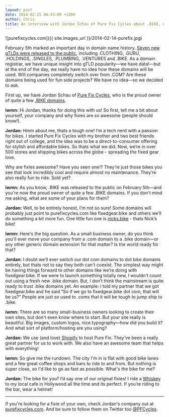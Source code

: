 ```yaml
---
layout: post
date: 2014-02-15 06:53:09 +1200
author: Chris
title: An interview with Jordan Schau of Pure Fix Cycles about .BIKE, new gTLDs and fixies
---
```



<!-- excerpt -->

![purefixcycles.com]({{ site.images_url }}/2014-02-14-purefix.jpg)

February 5th marked an important day in domain name history. [Seven new gTLDs were released to the public](https://iwantmyname.com/blog/2014/02/the-new-domain-extensions-are-here-with-guru-and-bike-leading-the-way.html), including .CLOTHING, .GURU, .HOLDINGS, .SINGLES, .PLUMBING, .VENTURES and .BIKE. As a domain registrar, we have unique insight into gTLD popularity—we have data!—but at the end of the day, we really have no idea how these domains will be used. Will companies completely switch over from .COM? Are these domains being used for fun side projects? We have no idea—so we decided to ask. 

First up, we have Jordan Schau of [Pure Fix Cycles](http://purefixcycles.com/), who is the proud owner of quite a few [.BIKE domains](https://iwantmyname.com/domains/dot-bike).

<!-- /excerpt -->

**iwmn:** Hi Jordan, thanks for doing this with us! So first, tell me a bit about yourself, your company and why fixies are so awesome (people should know!).

**Jordan:** Hmm about me, thats a tough one! I’m a tech nerd with a passion for bikes.  I started Pure Fix Cycles with my brother and two best friends right out of college, and the idea was to be a direct-to-consumer offering for stylish and affordable bikes. So thats what we did. Now, we’re in over 500 stores and shipping bikes across the globe - spreading the fixed gear love. 

Why are fixies awesome? Have you seen one!? They’re just those bikes you see that look incredibly cool and require almost no maintenance. They’re also really fun to ride. Sold yet?

**iwmn:** As you know, .BIKE was released to the public on February 5th—and you're now the proud owner of quite a few .BIKE domains. If you don't mind me asking, what are some of your plans for them?

**Jordan:** Well, to be entirely honest, I’m not so sure! Some domains will probably just point to purefixcycles.com like fixedgear.bike and others we’ll do something a bit more fun. One little fun one is [nicks.bike](http://nicks.bike) - thats Nick’s bike!

**iwmn:** Here's the big question. As a small business owner, do you think you'll ever move your company from a .com domain to a .bike domain—or any other generic domain extension for that matter? Is the world ready for that?

**Jordan:** I doubt we’ll ever switch our dot com domains to dot bike domains entirely, but thats not to say they both can't coexist. The simplest way might be having things forward to other domains like we’re doing with fixedgear.bike. If we were to launch something totally new, I wouldn't count out using a fresh new .bike domain. But, I don’t think the mainstream is quite ready to trust .bike domains yet. An example: I told my partner that we got fixedgear.bike and he said “So if we go to fixedgear.bike dot com, that will be us?” People are just so used to .coms that it will be tough to jump ship to .bike.

**iwmn:** There are so many small-business owners looking to create their own sites, but don't even know where to start. But your site really is beautiful. Big images, custom logos, nice typography—how did you build it? And what sort of platform/hosting are you using?

**Jordan:** We use (and love) [Shopify](https://iwantmyname.com/features/applications/custom-domain-apps/e-commerce/shopify-hosted-online-store-platform-and-shop-software) to host Pure Fix. They’ve been a really great partner for us to work with. We also have an awesome team that helps with everything! 

**iwmn:** So give me the rundown. The city I'm in is flat with good bike lanes and a few great coffee shops and bars to ride to and from. But nothing is super close, so I'd like to go as fast as possible. What's the bike for me?

**Jordan:** The bike for you? I’d say one of our original fixies! I ride a [Whiskey](http://purefixcycles.com/products/whiskey-grey-blue-fixie) to my local cafe in Hollywood all the time and its perfect. If you’re riding to the bar, wear a helmet!

***

If you're looking for a fixie of your own, check Jordan's company out at [purefixcycles.com](http://purefixcycles.com/). And be sure to follow them on Twitter too [@PFCycles](https://twitter.com/pfcycles).